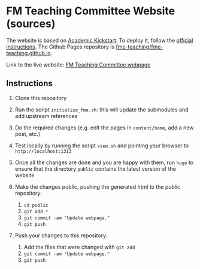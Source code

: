 # FM Teaching Committee Website (sources)

The website is based on [Academic Kickstart](https://sourcethemes.com/academic/). 
To deploy it, follow the [official instructions](https://sourcethemes.com/academic/docs/deployment/#github-pages). 
The Github Pages repository is [fme-teaching/fme-teaching.github.io](https://github.com/fme-teaching/fme-teaching.github.io).

Link to the live website: [FM Teaching Committee webpage](https://fme-teaching.github.io/)


## Instructions

 1. Clone this repository
 2. Run the script `initialize_fme.sh`: this will update the submodules and add
    upstream references
 3. Do the required changes (e.g. edit the pages in `content/home`, add a new
    post, etc.)
 4. Test locally by running the script `view.sh` and pointing your browser to
    `http://localhost:1313`
 5. Once all the changes are done and you are happy with them, run `hugo` to
    ensure that the directory `public` contains the latest version of the
    website
 6. Make the changes public, pushing the generated html to the public
    repository:

    1. `cd public`
    2. `git add *`
    3. `git commit -am "Update webpage."`
    4. `git push`

 7. Push your changes to this repository:

    1. Add the files that were changed with `git add`
    2. `git commit -am "Update webpage."`
    3. `git push`
